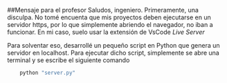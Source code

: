 ##Mensaje para el profesor
Saludos, ingeniero. 
Primeramente, una disculpa. No tomé encuenta que mis proyectos deben ejecutarse en un servidor
https, por lo que simplemente abriendo el navegador, no iban a funcionar.
En mi caso, suelo usar la extensión de VsCode _Live Server_

Para solventar eso, desarrollé un pequeño script en Python que genera un servidor en localhost. 
Para ejecutar dicho script, simplemente se abre una terminal y se escribe el siguiente comando

```bash
    python "server.py"
```

